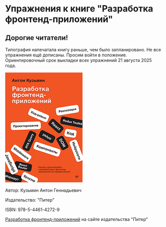 # Упражнения к книге "Разработка фронтенд-приложений"

## Дорогие читатели!
Типография напечатала книгу раньше, чем было запланировано. Не все упражнения ещё дописаны. Просим войти в положение. Ориентировочный срок выкладки всех упражнений 21 августа 2025 года. 

![Изображение](44614272.jpg "Разработка фронтенд-приложений")

Автор: Кузьмин Антон Геннадьевич

Издательство: "Питер"

ISBN: 978-5-4461-4272-9 

[Разработка фронтенд-приложений](https://www.piter.com/collection/new/product/razrabotka-frontend-prilozheniy "Разработка фронтенд-приложений") на сайте издательства "Питер"

